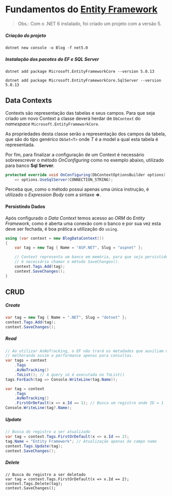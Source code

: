 # Fundamentos do [Entity Framework](https://docs.microsoft.com/pt-br/ef/)

> Obs.: Com o .NET 6 instalado, foi criado um projeto com a versão 5.

##### Criação do projeto

`dotnet new console -o Blog -f net5.0`

##### Instalação dos pacotes do EF e SQL Server

`dotnet add package Microsoft.EntityFrameworkCore --version 5.0.13`

`dotnet add package Microsoft.EntityFrameworkCore.SqlServer --version 5.0.13`

## Data Contexts

Contexts são representação das tabelas e seus campos. Para que seja criado um novo Context a classe deverá herdar de `DbContext` do _namespace_ `Microsoft.EntityFrameworkCore`.

As propriedades desta classe serão a representação dos campos da tabela, que são do tipo genérico `DbSet<T>` onde _T_ é a model a qual esta tabela é representada.

Por fim, para finalizar a configuração de um Context é necessário sobreescrever o método _OnConfiguring_ como no exemplo abaixo, utilizado para banco **Sql Server**.

```cs
protected override void OnConfiguring(DbContextOptionsBuilder options)
	=> options.UseSqlServer(CONNECTION_STRING);
```

Perceba que, como o método possui apenas uma única instrução, é utilizado o _Expression Body_ com a sintaxe **=>**.

#### Persistindo Dados

Após configurado o _Data Context_ temos acesso ao _ORM_ do _Entity Framework_, como é aberta uma conexão com o banco e por sua vez esta deve ser fechada, é boa prática a utilização do `using`.

```cs
using (var context = new BlogDataContext())
{
	var tag = new Tag { Name = "ASP.NET", Slug = "aspnet" };

	// Context representa um banco em memória, para que seja persistido os dados
	// é necessário chamar o método SaveChanges().
	context.Tags.Add(tag);
	context.SaveChanges();
}
```

## CRUD

##### Create

```cs
var tag = new Tag { Name = ".NET", Slug = "dotnet" };
context.Tags.Add(tag);
context.SaveChanges();
```

##### Read

```cs
// Ao utilizar AsNoTracking, o EF não trará os metadados que auxiliam nas operações como update delete
// melhorando assim a performance apenas para consultas.
var tags = context
	.Tags
	.AsNoTracking()
	.ToList(); // A query só é executada no ToList()
tags.ForEach(tag => Console.WriteLine(tag.Name));

var tag = context
	.Tags
	.AsNoTracking()
	.FirstOrDefault(x => x.Id == 1); // Busca um registro onde ID = 1
Console.WriteLine(tag?.Name);
```

##### Update

```cs
// Busca do registro a ser atualizado
var tag = context.Tags.FirstOrDefault(x => x.Id == 2);
tag.Name = "Entity Framework"; // Atualização apenas do campo name
context.Tags.Update(tag);
context.SaveChanges();
```

##### Delete

```
// Busca do registro a ser deletado
var tag = context.Tags.FirstOrDefault(x => x.Id == 2);
context.Tags.Delete(tag);
context.SaveChanges();
```
